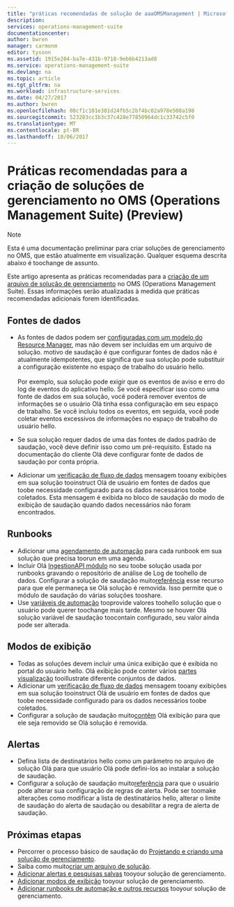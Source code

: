 ```yaml
---
title: "práticas recomendadas de solução de aaaOMSManagement | Microsoft Docs"
description: 
services: operations-management-suite
documentationcenter: 
author: bwren
manager: carmonm
editor: tysonn
ms.assetid: 1915e204-ba7e-431b-9718-9eb6b4213ad8
ms.service: operations-management-suite
ms.devlang: na
ms.topic: article
ms.tgt_pltfrm: na
ms.workload: infrastructure-services
ms.date: 04/27/2017
ms.author: bwren
ms.openlocfilehash: 08cf1c101e301d24fb5c2bf4bc02a978e508a198
ms.sourcegitcommit: 523283cc1b3c37c428e77850964dc1c33742c5f0
ms.translationtype: MT
ms.contentlocale: pt-BR
ms.lasthandoff: 10/06/2017
---
```

# <a name="best-practices-for-creating-management-solutions-in-operations-management-suite-oms-preview"></a>Práticas recomendadas para a criação de soluções de gerenciamento no OMS (Operations Management Suite) (Preview)
> [!NOTE]
> Esta é uma documentação preliminar para criar soluções de gerenciamento no OMS, que estão atualmente em visualização. Qualquer esquema descrita abaixo é toochange de assunto.  

Este artigo apresenta as práticas recomendadas para a [criação de um arquivo de solução de gerenciamento](operations-management-suite-solutions-solution-file.md) no OMS (Operations Management Suite).  Essas informações serão atualizadas à medida que práticas recomendadas adicionais forem identificadas.

## <a name="data-sources"></a>Fontes de dados
- As fontes de dados podem ser [configuradas com um modelo do Resource Manager](../log-analytics/log-analytics-template-workspace-configuration.md), mas não devem ser incluídas em um arquivo de solução.  motivo de saudação é que configurar fontes de dados não é atualmente idempotentes, que significa que sua solução pode substituir a configuração existente no espaço de trabalho do usuário hello.<br><br>Por exemplo, sua solução pode exigir que os eventos de aviso e erro do log de eventos do aplicativo hello.  Se você especificar isso como uma fonte de dados em sua solução, você poderá remover eventos de informações se o usuário Olá tinha essa configuração em seu espaço de trabalho.  Se você incluiu todos os eventos, em seguida, você pode coletar eventos excessivos de informações no espaço de trabalho do usuário hello.

- Se sua solução requer dados de uma das fontes de dados padrão de saudação, você deve definir isso como um pré-requisito.  Estado na documentação do cliente Olá deve configurar fonte de dados de saudação por conta própria.  
- Adicionar um [verificação de fluxo de dados](../log-analytics/log-analytics-view-designer-tiles.md) mensagem tooany exibições em sua solução tooinstruct Olá de usuário em fontes de dados que toobe necessidade configurado para os dados necessários toobe coletados.  Esta mensagem é exibida no bloco de saudação do modo de exibição de saudação quando dados necessários não foram encontrados.


## <a name="runbooks"></a>Runbooks
- Adicionar uma [agendamento de automação](../automation/automation-schedules.md) para cada runbook em sua solução que precisa toorun em uma agenda.
- Incluir Olá [IngestionAPI módulo](https://www.powershellgallery.com/packages/OMSIngestionAPI/1.5) no seu toobe solução usada por runbooks gravando o repositório de análise de Log de toohello de dados.  Configurar a solução de saudação muito[referência](operations-management-suite-solutions-solution-file.md#solution-resource) esse recurso para que ele permaneça se Olá solução é removida.  Isso permite que o módulo de saudação do várias soluções tooshare.
- Use [variáveis de automação](../automation/automation-schedules.md) tooprovide valores toohello solução que o usuário pode querer toochange mais tarde.  Mesmo se houver Olá solução variável de saudação toocontain configurado, seu valor ainda pode ser alterada.

## <a name="views"></a>Modos de exibição
- Todas as soluções devem incluir uma única exibição que é exibida no portal do usuário hello.  Olá exibição pode conter vários [partes visualização](../log-analytics/log-analytics-view-designer-parts.md) tooillustrate diferente conjuntos de dados.
- Adicionar um [verificação de fluxo de dados](../log-analytics/log-analytics-view-designer-tiles.md) mensagem tooany exibições em sua solução tooinstruct Olá de usuário em fontes de dados que toobe necessidade configurado para os dados necessários toobe coletados.
- Configurar a solução de saudação muito[contêm](operations-management-suite-solutions-solution-file.md#solution-resource) Olá exibição para que ele seja removido se Olá solução é removida.

## <a name="alerts"></a>Alertas
- Defina lista de destinatários hello como um parâmetro no arquivo de solução Olá para que usuário Olá pode defini-los ao instalar a solução de saudação.
- Configurar a solução de saudação muito[referência](operations-management-suite-solutions-solution-file.md#solution-resource) para que o usuário pode alterar sua configuração de regras de alerta.  Pode ser toomake alterações como modificar a lista de destinatários hello, alterar o limite de saudação do alerta de saudação ou desabilitar a regra de alerta de saudação. 


## <a name="next-steps"></a>Próximas etapas
* Percorrer o processo básico de saudação do [Projetando e criando uma solução de gerenciamento](operations-management-suite-solutions-creating.md).
* Saiba como muito[criar um arquivo de solução](operations-management-suite-solutions-solution-file.md).
* [Adicionar alertas e pesquisas salvas](operations-management-suite-solutions-resources-searches-alerts.md) tooyour solução de gerenciamento.
* [Adicionar modos de exibição](operations-management-suite-solutions-resources-views.md) tooyour solução de gerenciamento.
* [Adicionar runbooks de automação e outros recursos](operations-management-suite-solutions-resources-automation.md) tooyour solução de gerenciamento.

